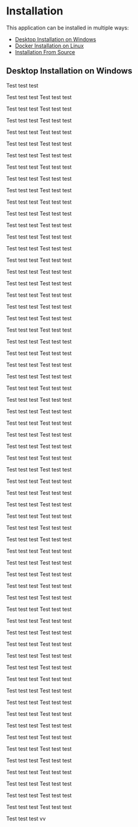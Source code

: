 # Installation

This application can be installed in multiple ways:

- [Desktop Installation on Windows](#desktop-installation-on-windows)
- [Docker Installation on Linux](docker-linux)
- [Installation From Source](from-source)

## Desktop Installation on Windows

Test test test

Test test test
Test test test

Test test test
Test test test

Test test test
Test test test

Test test test
Test test test

Test test test
Test test test

Test test test
Test test test

Test test test
Test test test

Test test test
Test test test

Test test test
Test test test

Test test test
Test test test

Test test test
Test test test

Test test test
Test test test

Test test test
Test test test

Test test test
Test test test

Test test test
Test test test

Test test test
Test test test

Test test test
Test test test

Test test test
Test test test

Test test test
Test test test

Test test test
Test test test

Test test test
Test test test

Test test test
Test test test

Test test test
Test test test

Test test test
Test test test

Test test test
Test test test

Test test test
Test test test

Test test test
Test test test

Test test test
Test test test

Test test test
Test test test

Test test test
Test test test

Test test test
Test test test

Test test test
Test test test

Test test test
Test test test

Test test test
Test test test

Test test test
Test test test

Test test test
Test test test

Test test test
Test test test

Test test test
Test test test

Test test test
Test test test

Test test test
Test test test

Test test test
Test test test

Test test test
Test test test

Test test test
Test test test

Test test test
Test test test

Test test test
Test test test

Test test test
Test test test

Test test test
Test test test

Test test test
Test test test

Test test test
Test test test

Test test test
Test test test

Test test test
Test test test

Test test test
Test test test

Test test test
Test test test

Test test test
Test test test

Test test test
Test test test

Test test test
Test test test

Test test test
Test test test

Test test test
Test test test

Test test test
Test test test

Test test test
Test test test

Test test test
Test test test

Test test test
Test test test

Test test test
vv
